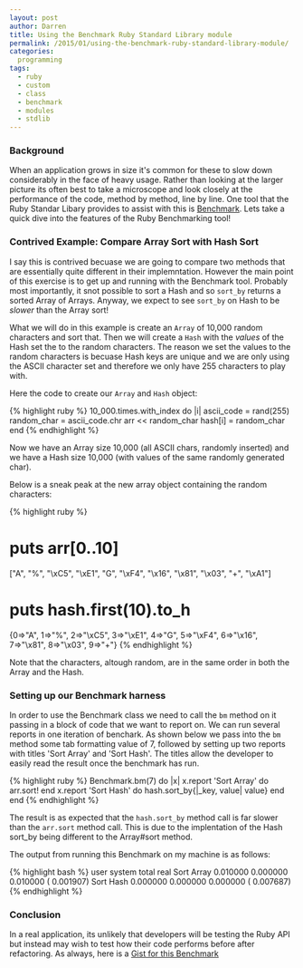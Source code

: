 ```yaml
---
layout: post
author: Darren
title: Using the Benchmark Ruby Standard Library module
permalink: /2015/01/using-the-benchmark-ruby-standard-library-module/
categories:
  programming
tags:
  - ruby
  - custom
  - class
  - benchmark
  - modules
  - stdlib
---
```


### Background

When an application grows in size it's common for these to slow down considerably in the face of heavy usage. Rather than looking at the larger picture its often best to take a microscope and look closely at the performance of the code, method by method, line by line. One tool that the Ruby Standar Libary provides to assist with this is [Benchmark](http://ruby-doc.org/stdlib-2.0/libdoc/benchmark/rdoc/Benchmark.html). Lets take a quick dive into the features of the Ruby Benchmarking tool!

### Contrived Example: Compare Array Sort with Hash Sort

I say this is contrived becuase we are going to compare two methods that are essentially quite different in their implemntation. However the main point of this exercise is to get up and running with the Benchmark tool. Probably most importantly, it snot possible to sort a Hash and so `sort_by` returns a sorted Array of Arrays. Anyway, we expect to see `sort_by` on Hash to be _slower_ than the Array sort!

What we will do in this example is create an `Array` of 10,000 random characters and sort that. Then we will create a `Hash` with the _values_ of the Hash set the to the random characters. The reason we set the values to the random characters is becuase Hash keys are unique and we are only using the ASCII character set and therefore we only have 255 characters to play with.

Here the code to create our `Array` and `Hash` object:

{% highlight ruby %}
10_000.times.with_index do |i|
  ascii_code = rand(255)
  random_char = ascii_code.chr
  arr << random_char
  hash[i] = random_char
end
{% endhighlight %}

Now we have an Array size 10,000 (all ASCII chars, randomly inserted) and we have a Hash size 10,000 (with values of the same randomly generated char).

Below is a sneak peak at the new array object containing the random characters:

{% highlight ruby %}
# puts arr[0..10]
["A", "%", "\xC5", "\xE1", "G", "\xF4", "\x16", "\x81", "\x03", "+", "\xA1"]

# puts hash.first(10).to_h
{0=>"A", 1=>"%", 2=>"\xC5", 3=>"\xE1", 4=>"G", 5=>"\xF4", 6=>"\x16", 7=>"\x81", 8=>"\x03", 9=>"+"}
{% endhighlight %}

Note that the characters, altough random, are in the same order in both the Array and the Hash.

### Setting up our Benchmark harness

In order to use the Benchmark class we need to call the `bm` method on it passing in a block of code that we want to report on. We can run several reports in one iteration of benchark. As shown below we pass into the `bm` method some tab formatting value of 7, followed by setting up two reports with titles 'Sort Array' and 'Sort Hash'. The titles allow the developer to easily read the result once the benchmark has run.

{% highlight ruby %}
Benchmark.bm(7) do |x|
  x.report 'Sort Array' do
    arr.sort!
  end
  x.report 'Sort Hash' do
    hash.sort_by{|_key, value| value}
  end
end
{% endhighlight %}

The result is as expected that the `hash.sort_by` method call is far slower than the `arr.sort` method call. This is due to the implentation of the Hash sort_by being different to the Array#sort method.

The output from running this Benchmark on my machine is as follows:

{% highlight bash %}
                 user     system      total        real
Sort Array   0.010000   0.000000   0.010000 (  0.001907)
Sort Hash    0.000000   0.000000   0.000000 (  0.007687)
{% endhighlight %}

### Conclusion

In a real application, its unlikely that developers will be testing the Ruby API but instead may wish to test how their code performs before after refactoring. As always, here is a [Gist for this Benchmark](https://gist.github.com/jensendarren/bc605c714f71f549180a)
















